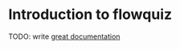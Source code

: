 # Introduction to flowquiz

TODO: write [great documentation](http://jacobian.org/writing/what-to-write/)
